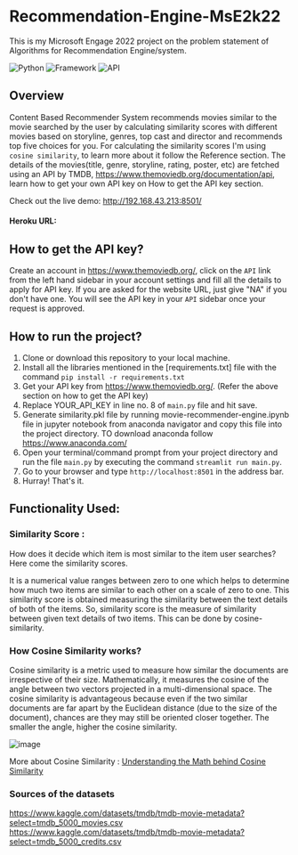 # Recommendation-Engine-MsE2k22

This is my Microsoft Engage 2022 project on the problem statement of Algorithms for Recommendation Engine/system.

![Python](https://img.shields.io/badge/Python-3.9-blueviolet)
![Framework](https://img.shields.io/badge/Framework-Streamlit-red)
![API](https://img.shields.io/badge/API-TMDB-fcba03)


## Overview

Content Based Recommender System recommends movies similar to the movie searched by the user by calculating similarity scores with different movies based on storyline, genres, top cast and director and recommends top five choices for you. 
      For calculating the similarity scores I'm using `cosine similarity`, to learn more about it follow the Reference section.
      The details of the movies(title, genre, storyline, rating, poster, etc) are fetched using an API by TMDB, https://www.themoviedb.org/documentation/api, learn how to get your own API key on How to get the API key section.
      
Check out the live demo: http://192.168.43.213:8501/
#### Heroku URL:


## How to get the API key?

Create an account in https://www.themoviedb.org/, click on the `API` link from the left hand sidebar in your account settings and fill all the details to apply for API key. If you are asked for the website URL, just give "NA" if you don't have one. You will see the API key in your `API` sidebar once your request is approved.


## How to run the project?

1. Clone or download this repository to your local machine.
2. Install all the libraries mentioned in the [requirements.txt] file with the command `pip install -r requirements.txt`
3. Get your API key from https://www.themoviedb.org/. (Refer the above section on how to get the API key)
3. Replace YOUR_API_KEY in line no. 8 of `main.py` file and hit save.
4. Generate similarity.pkl file by running movie-recommender-engine.ipynb file in jupyter notebook from anaconda navigator and copy this file into the project directory. TO download anaconda follow https://www.anaconda.com/
6. Open your terminal/command prompt from your project directory and run the file `main.py` by executing the command `streamlit run main.py`.
7. Go to your browser and type `http://localhost:8501` in the address bar.
8. Hurray! That's it.


## Functionality Used:

### Similarity Score : 

How does it decide which item is most similar to the item user searches? Here come the similarity scores.
   
It is a numerical value ranges between zero to one which helps to determine how much two items are similar to each other on a scale of zero to one. This similarity score is obtained measuring the similarity between the text details of both of the items. So, similarity score is the measure of similarity between given text details of two items. This can be done by cosine-similarity.
 
 
### How Cosine Similarity works?

Cosine similarity is a metric used to measure how similar the documents are irrespective of their size. Mathematically, it measures the cosine of the angle between two vectors projected in a multi-dimensional space. The cosine similarity is advantageous because even if the two similar documents are far apart by the Euclidean distance (due to the size of the document), chances are they may still be oriented closer together. The smaller the angle, higher the cosine similarity.
  
![image](https://user-images.githubusercontent.com/36665975/70401457-a7530680-1a55-11ea-9158-97d4e8515ca4.png)

  
More about Cosine Similarity : [Understanding the Math behind Cosine Similarity](https://www.machinelearningplus.com/nlp/cosine-similarity/)

### Sources of the datasets
https://www.kaggle.com/datasets/tmdb/tmdb-movie-metadata?select=tmdb_5000_movies.csv
https://www.kaggle.com/datasets/tmdb/tmdb-movie-metadata?select=tmdb_5000_credits.csv

